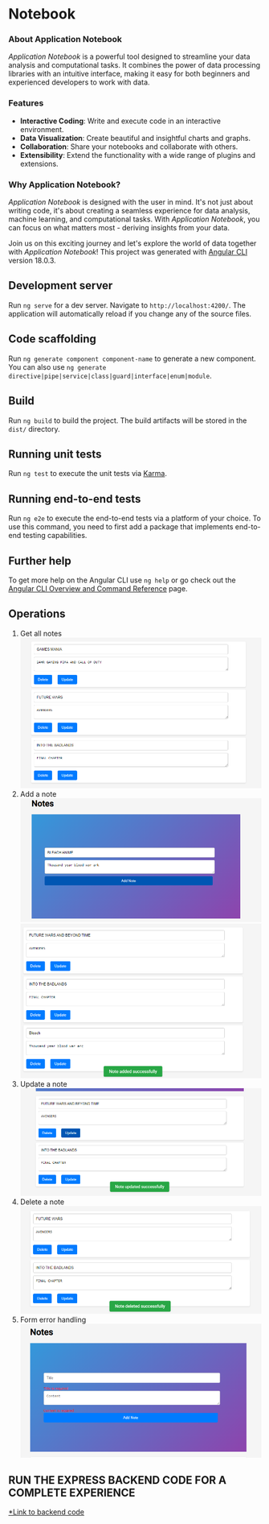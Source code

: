 # Notebook

### About Application Notebook

_Application Notebook_ is a powerful tool designed to streamline your data analysis and computational tasks. It combines the power of data processing libraries with an intuitive interface, making it easy for both beginners and experienced developers to work with data.

### Features

- **Interactive Coding**: Write and execute code in an interactive environment.
- **Data Visualization**: Create beautiful and insightful charts and graphs.
- **Collaboration**: Share your notebooks and collaborate with others.
- **Extensibility**: Extend the functionality with a wide range of plugins and extensions.

### Why Application Notebook?

_Application Notebook_ is designed with the user in mind. It's not just about writing code, it's about creating a seamless experience for data analysis, machine learning, and computational tasks. With _Application Notebook_, you can focus on what matters most - deriving insights from your data.

Join us on this exciting journey and let's explore the world of data together with _Application Notebook_!
This project was generated with [Angular CLI](https://github.com/angular/angular-cli) version 18.0.3.

## Development server

Run `ng serve` for a dev server. Navigate to `http://localhost:4200/`. The application will automatically reload if you change any of the source files.

## Code scaffolding

Run `ng generate component component-name` to generate a new component. You can also use `ng generate directive|pipe|service|class|guard|interface|enum|module`.

## Build

Run `ng build` to build the project. The build artifacts will be stored in the `dist/` directory.

## Running unit tests

Run `ng test` to execute the unit tests via [Karma](https://karma-runner.github.io).

## Running end-to-end tests

Run `ng e2e` to execute the end-to-end tests via a platform of your choice. To use this command, you need to first add a package that implements end-to-end testing capabilities.

## Further help

To get more help on the Angular CLI use `ng help` or go check out the [Angular CLI Overview and Command Reference](https://angular.dev/tools/cli) page.


## Operations

1. Get all notes
   ![Get Operation](public/assets/images/ALL_NOTES.PNG)
2. Add a note
   ![Create Operation](public/assets/images/ADD_NOTE_1.png)
   ![Create Operation](public/assets/images/ADD_NOTE2.png)
3. Update a note
   ![Update Operation](public/assets/images/UPDATE%20NOTE.png)
4. Delete a note
   ![Delete Operation](public/assets/images/DELETE%20NOTE.png)
5. Form error handling
   ![Error handling Operation](public/assets/images/ERROR_HANDLING.PNG)








## RUN THE EXPRESS BACKEND CODE FOR A COMPLETE EXPERIENCE

[*Link to backend code ](https://github.com/Panther-12/teach2give_tasks/tree/main/notebook)